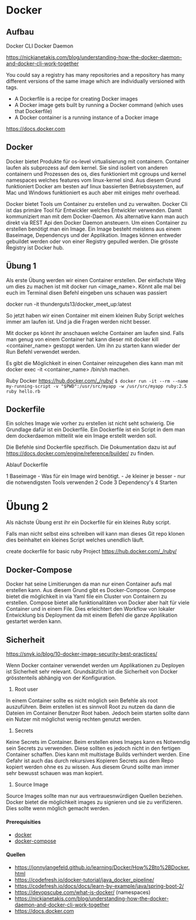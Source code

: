 # Docker

## Aufbau

Docker CLI
Docker Daemon

https://nickjanetakis.com/blog/understanding-how-the-docker-daemon-and-docker-cli-work-together

You could say a registry has many repositories and a repository has many different versions of the same image which are individually versioned with tags.

* A Dockerfile is a recipe for creating Docker images
* A Docker image gets built by running a Docker command (which uses that Dockerfile)
* A Docker container is a running instance of a Docker image


https://docs.docker.com

## Docker
Docker bietet Produkte für os-level virtualisierung mit containern.
Container laufen als subprozess auf dem kernel.
Sie sind isoliert von anderen containern und Prozessen des os, dies funktioniert mit
cgroups und kernel namespaces welches features vom linux-kernel sind. Aus diesem Grund funktioniert
Docker am besten auf linux bassierten Betriebssystemen,
auf Mac und Windows funktioniert es auch aber mit einiges mehr overhead.

Docker bietet Tools um Container zu erstellen und zu verwalten.
Docker Cli ist das primäre Tool für Entwickler welches Entwickler verwenden. Damit kommuniziert man
mit dem Docker-Daemon. Als alternative kann man auch direkt via REST Api den Docker Daemon ansteuern.
Um einen Container zu erstellen benötigt man ein Image. Ein Image besteht meistens aus einem Baseimage,
Dependencys und der Applikation. Images können entweder gebuildet werden oder von einer Registry gepulled werden.
Die grösste Registry ist Docker hub.

## Übung 1

Als erste Übung werden wir einen Container erstellen. Der einfachste Weg um dies zu machen ist mit docker run <image_name>. Könnt alle mal bei euch im Terminal disen Befehl eingeben uns schauen was passiert

docker run -it thunderguts13/docker_meet_up:latest

So jetzt haben wir einen Container mit einem kleinen Ruby Script welches immer am laufen ist. Und ja die Fragen werden nicht besser.

Mit docker ps könnt ihr anschauen welche Container am laufen sind. Falls man genug von einem Container hat kann dieser mit docker kill <container_name> gestoppt werden. Um ihn zu starten kann wieder der Run Befehl verwendet werden.

Es gibt die Möglichkeit in einen Container reinzugehen dies kann man mit docker exec -it <container_name> /bin/sh machen.


Ruby Docker
https://hub.docker.com/_/ruby/
`$ docker run -it --rm --name my-running-script -v "$PWD":/usr/src/myapp -w /usr/src/myapp ruby:2.5 ruby hello.rb`

## Dockerfile

Ein solches Image wie vorher zu erstellen ist nicht seht schwierig. Die Grundlage dafür ist ein Dockerfile. Ein Dockerfile ist ein Script in dem man dem dockerdaemon mitteilit wie ein Image erstellt werden soll.

Die Befehle sind Dockerfile spezifisch. Die Dokumentation dazu ist auf https://docs.docker.com/engine/reference/builder/ zu finden.

Ablauf Dockerfile

1 Baseimage
    - Was für ein Image wird benötigt.
    - Je kleiner je besser
    - nur die notwendigsten Tools verwenden
2 Code
3 Dependency's
4 Starten

# Übung 2

Als nächste Übung erst ihr ein Dockerfile für ein kleines Ruby script.

Falls man nicht selbst eins schreiben will kann man dieses Git repo klonen dies beinhaltet ein kleines Script welches unendlich läuft.

create dockerfile for basic ruby Project
https://hub.docker.com/_/ruby/

## Docker-Compose
Docker hat seine Limitierungen da man nur einen Container aufs mal erstellen kann. Aus diesem
Grund gibt es Docker-Compose. Compose bietet die möglichkeit in via Yaml file ein Cluster von Containern
zu erstellen. Compose bietet alle funktionalitäten von Docker aber halt für viele Container und in einem File.
Dies erleichtert den Workflow von lokaler Entwicklung bis Deployment da mit einem Befehl die ganze Applikation
gestartet werden kann.

## Sicherheit
https://snyk.io/blog/10-docker-image-security-best-practices/

Wenn Docker container verwendet werden um Applikationen zu Deployen ist Sicherheit sehr relevant.
Grundsätzlich ist die Sicherheit von Docker grösstenteils abhängig von der Konfiguration.

1. Root user

  In einem Container sollte es nicht möglich sein Befehle als root auszuführen. Beim erstellen ist es
  sinnvoll Root zu nutzen da dann die Dateien im Container Benutzer Root haben. Jedoch beim starten sollte
  dann ein Nutzer mit möglichst wenig rechten genutzt werden.
1. Secrets

  Keine Secrets im Container. Beim erstellen eines Images kann es Notwendig sein Secrets zu verwenden. Diese sollten es jedoch nicht in den fertigen Container schaffen. Dies kann mit multistage Builds verhindert werden. Eine Gefahr ist auch das durch rekursives Kopieren Secrets aus dem Repo kopiert werden ohne es zu wissen. Aus diesem Grund sollte man immer sehr bewusst schauen was man kopiert.
1. Source Image

  Source Images sollte man nur aus vertrauesnwürdigen Quellen beziehen. Docker bietet die möglichkeit images zu signieren und sie zu verifizieren. Dies sollte wenn möglich gemacht werden.

#### Prerequisities

* [docker](https://docs.docker.com/install/linux/docker-ce/ubuntu/)
* [docker-compose](https://docs.docker.com/compose/install/)

#### Quellen

* https://jonnylangefeld.github.io/learning/Docker/How%2Bto%2BDocker.html
* https://codefresh.io/docker-tutorial/java_docker_pipeline/
* https://codefresh.io/docs/docs/learn-by-example/java/spring-boot-2/
* https://devopscube.com/what-is-docker/ (namespaces)
* https://nickjanetakis.com/blog/understanding-how-the-docker-daemon-and-docker-cli-work-together
* https://docs.docker.com
